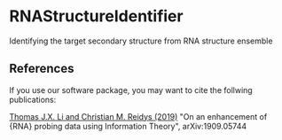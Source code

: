 # RNAStructureIdentifier
Identifying the target secondary structure from RNA structure ensemble

## References

If you use our software package, you may want to cite the follwing publications:

[Thomas J.X. Li and Christian M. Reidys (2019)](http://arxiv.org/abs/1909.05744)
"On an enhancement of {RNA} probing data using Information Theory", arXiv:1909.05744

